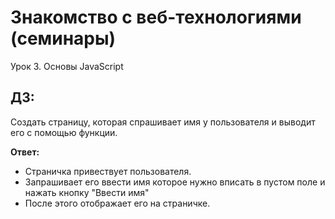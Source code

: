 # Знакомство с веб-технологиями (семинары)
Урок 3. Основы JavaScript

## ДЗ:
Создать страницу, которая спрашивает имя у пользователя и выводит его с помощью функции.

**Ответ:** 
* Страничка привествует пользователя. 
* Запрашивает его ввести имя которое нужно вписать в пустом поле и нажать кнопку "Ввести имя"
* После этого отображает его на страничке.  
